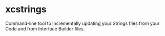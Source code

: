 # xcstrings
Command-line tool to incrementally updating your Strings files from your Code and from Interface Builder files.
